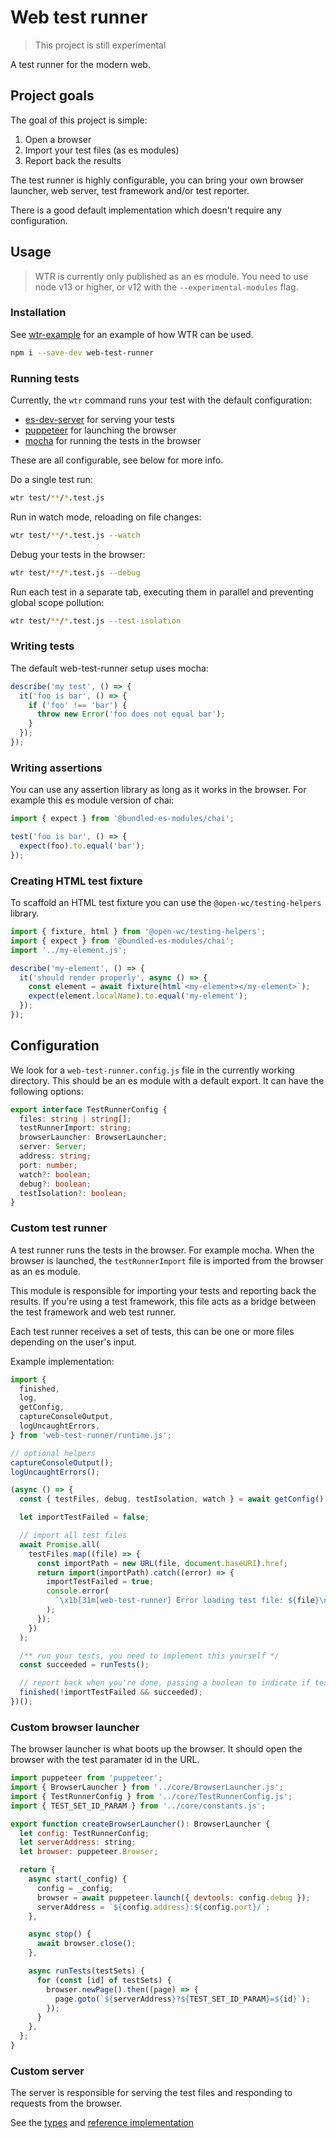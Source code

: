 # Web test runner

> This project is still experimental

A test runner for the modern web.

## Project goals

The goal of this project is simple:

1. Open a browser
2. Import your test files (as es modules)
3. Report back the results

The test runner is highly configurable, you can bring your own browser launcher, web server, test framework and/or test reporter.

There is a good default implementation which doesn't require any configuration.

## Usage

> WTR is currently only published as an es module. You need to use node v13 or higher, or v12 with the `--experimental-modules` flag.

### Installation

See [wtr-example](https://github.com/LarsDenBakker/wtr-example) for an example of how WTR can be used.

```bash
npm i --save-dev web-test-runner
```

### Running tests

Currently, the `wtr` command runs your test with the default configuration:

- [es-dev-server](https://www.npmjs.com/package/es-dev-server) for serving your tests
- [puppeteer](https://www.npmjs.com/package/puppeteer) for launching the browser
- [mocha](https://www.npmjs.com/package/mocha) for running the tests in the browser

These are all configurable, see below for more info.

Do a single test run:

```bash
wtr test/**/*.test.js
```

Run in watch mode, reloading on file changes:

```bash
wtr test/**/*.test.js --watch
```

Debug your tests in the browser:

```bash
wtr test/**/*.test.js --debug
```

Run each test in a separate tab, executing them in parallel and preventing global scope pollution:

```bash
wtr test/**/*.test.js --test-isolation
```

### Writing tests

The default web-test-runner setup uses mocha:

```js
describe('my test', () => {
  it('foo is bar', () => {
    if ('foo' !== 'bar') {
      throw new Error('foo does not equal bar');
    }
  });
});
```

### Writing assertions

You can use any assertion library as long as it works in the browser. For example this es module version of chai:

```js
import { expect } from '@bundled-es-modules/chai';

test('foo is bar', () => {
  expect(foo).to.equal('bar');
});
```

### Creating HTML test fixture

To scaffold an HTML test fixture you can use the `@open-wc/testing-helpers` library.

```js
import { fixture, html } from '@open-wc/testing-helpers';
import { expect } from '@bundled-es-modules/chai';
import '../my-element.js';

describe('my-element', () => {
  it('should render properly', async () => {
    const element = await fixture(html`<my-element></my-element>`);
    expect(element.localName).to.equal('my-element');
  });
});
```

## Configuration

We look for a `web-test-runner.config.js` file in the currently working directory. This should be an es module with a default export. It can have the following options:

```ts
export interface TestRunnerConfig {
  files: string | string[];
  testRunnerImport: string;
  browserLauncher: BrowserLauncher;
  server: Server;
  address: string;
  port: number;
  watch?: boolean;
  debug?: boolean;
  testIsolation?: boolean;
}
```

### Custom test runner

A test runner runs the tests in the browser. For example mocha. When the browser is launched, the `testRunnerImport` file is imported from the browser as an es module.

This module is responsible for importing your tests and reporting back the results. If you're using a test framework, this file acts as a bridge between the test framework and web test runner.

Each test runner receives a set of tests, this can be one or more files depending on the user's input.

Example implementation:

```js
import {
  finished,
  log,
  getConfig,
  captureConsoleOutput,
  logUncaughtErrors,
} from 'web-test-runner/runtime.js';

// optional helpers
captureConsoleOutput();
logUncaughtErrors();

(async () => {
  const { testFiles, debug, testIsolation, watch } = await getConfig();

  let importTestFailed = false;

  // import all test files
  await Promise.all(
    testFiles.map((file) => {
      const importPath = new URL(file, document.baseURI).href;
      return import(importPath).catch((error) => {
        importTestFailed = true;
        console.error(
          `\x1b[31m[web-test-runner] Error loading test file: ${file}\n${error.stack}\x1b[0m`
        );
      });
    })
  );

  /** run your tests, you need to implement this yourself */
  const succeeded = runTests();

  // report back when you're done, passing a boolean to indicate if tests succeeded
  finished(!importTestFailed && succeeded);
})();
```

### Custom browser launcher

The browser launcher is what boots up the browser. It should open the browser with the test paramater id in the URL.

```js
import puppeteer from 'puppeteer';
import { BrowserLauncher } from '../core/BrowserLauncher.js';
import { TestRunnerConfig } from '../core/TestRunnerConfig.js';
import { TEST_SET_ID_PARAM } from '../core/constants.js';

export function createBrowserLauncher(): BrowserLauncher {
  let config: TestRunnerConfig;
  let serverAddress: string;
  let browser: puppeteer.Browser;

  return {
    async start(_config) {
      config = _config;
      browser = await puppeteer.launch({ devtools: config.debug });
      serverAddress = `${config.address}:${config.port}/`;
    },

    async stop() {
      await browser.close();
    },

    async runTests(testSets) {
      for (const [id] of testSets) {
        browser.newPage().then((page) => {
          page.goto(`${serverAddress}?${TEST_SET_ID_PARAM}=${id}`);
        });
      }
    },
  };
}

```

### Custom server

The server is responsible for serving the test files and responding to requests from the browser.

See the [types](https://github.com/LarsDenBakker/web-test-runner/blob/master/src/core/Server.ts) and [reference implementation](https://github.com/LarsDenBakker/web-test-runner/blob/master/src/implementations/es-dev-server.ts)
